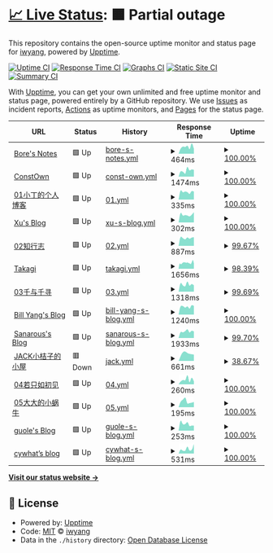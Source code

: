 # [📈 Live Status](https://iwyang.github.io/check): <!--live status--> **🟧 Partial outage**

This repository contains the open-source uptime monitor and status page for [iwyang](https://iwyang.github.io), powered by [Upptime](https://github.com/upptime/upptime).

[![Uptime CI](https://github.com/iwyang/check/workflows/Uptime%20CI/badge.svg)](https://github.com/iwyang/check/actions?query=workflow%3A%22Uptime+CI%22)
[![Response Time CI](https://github.com/iwyang/check/workflows/Response%20Time%20CI/badge.svg)](https://github.com/iwyang/check/actions?query=workflow%3A%22Response+Time+CI%22)
[![Graphs CI](https://github.com/iwyang/check/workflows/Graphs%20CI/badge.svg)](https://github.com/iwyang/check/actions?query=workflow%3A%22Graphs+CI%22)
[![Static Site CI](https://github.com/iwyang/check/workflows/Static%20Site%20CI/badge.svg)](https://github.com/iwyang/check/actions?query=workflow%3A%22Static+Site+CI%22)
[![Summary CI](https://github.com/iwyang/check/workflows/Summary%20CI/badge.svg)](https://github.com/iwyang/check/actions?query=workflow%3A%22Summary+CI%22)

With [Upptime](https://upptime.js.org), you can get your own unlimited and free uptime monitor and status page, powered entirely by a GitHub repository. We use [Issues](https://github.com/iwyang/check/issues) as incident reports, [Actions](https://github.com/iwyang/check/actions) as uptime monitors, and [Pages](https://iwyang.github.io/check) for the status page.

<!--start: status pages-->
<!-- This summary is generated by Upptime (https://github.com/upptime/upptime) -->
<!-- Do not edit this manually, your changes will be overwritten -->
<!-- prettier-ignore -->
| URL | Status | History | Response Time | Uptime |
| --- | ------ | ------- | ------------- | ------ |
| <img alt="" src="https://favicons.githubusercontent.com/bore.vip" height="13"> [Bore's Notes](https://bore.vip) | 🟩 Up | [bore-s-notes.yml](https://github.com/iwyang/check/commits/HEAD/history/bore-s-notes.yml) | <details><summary><img alt="Response time graph" src="./graphs/bore-s-notes/response-time-week.png" height="20"> 464ms</summary><br><a href="https://iwyang.github.io/check/history/bore-s-notes"><img alt="Response time 523" src="https://img.shields.io/endpoint?url=https%3A%2F%2Fraw.githubusercontent.com%2Fiwyang%2Fcheck%2FHEAD%2Fapi%2Fbore-s-notes%2Fresponse-time.json"></a><br><a href="https://iwyang.github.io/check/history/bore-s-notes"><img alt="24-hour response time 449" src="https://img.shields.io/endpoint?url=https%3A%2F%2Fraw.githubusercontent.com%2Fiwyang%2Fcheck%2FHEAD%2Fapi%2Fbore-s-notes%2Fresponse-time-day.json"></a><br><a href="https://iwyang.github.io/check/history/bore-s-notes"><img alt="7-day response time 464" src="https://img.shields.io/endpoint?url=https%3A%2F%2Fraw.githubusercontent.com%2Fiwyang%2Fcheck%2FHEAD%2Fapi%2Fbore-s-notes%2Fresponse-time-week.json"></a><br><a href="https://iwyang.github.io/check/history/bore-s-notes"><img alt="30-day response time 468" src="https://img.shields.io/endpoint?url=https%3A%2F%2Fraw.githubusercontent.com%2Fiwyang%2Fcheck%2FHEAD%2Fapi%2Fbore-s-notes%2Fresponse-time-month.json"></a><br><a href="https://iwyang.github.io/check/history/bore-s-notes"><img alt="1-year response time 523" src="https://img.shields.io/endpoint?url=https%3A%2F%2Fraw.githubusercontent.com%2Fiwyang%2Fcheck%2FHEAD%2Fapi%2Fbore-s-notes%2Fresponse-time-year.json"></a></details> | <details><summary><a href="https://iwyang.github.io/check/history/bore-s-notes">100.00%</a></summary><a href="https://iwyang.github.io/check/history/bore-s-notes"><img alt="All-time uptime 99.92%" src="https://img.shields.io/endpoint?url=https%3A%2F%2Fraw.githubusercontent.com%2Fiwyang%2Fcheck%2FHEAD%2Fapi%2Fbore-s-notes%2Fuptime.json"></a><br><a href="https://iwyang.github.io/check/history/bore-s-notes"><img alt="24-hour uptime 100.00%" src="https://img.shields.io/endpoint?url=https%3A%2F%2Fraw.githubusercontent.com%2Fiwyang%2Fcheck%2FHEAD%2Fapi%2Fbore-s-notes%2Fuptime-day.json"></a><br><a href="https://iwyang.github.io/check/history/bore-s-notes"><img alt="7-day uptime 100.00%" src="https://img.shields.io/endpoint?url=https%3A%2F%2Fraw.githubusercontent.com%2Fiwyang%2Fcheck%2FHEAD%2Fapi%2Fbore-s-notes%2Fuptime-week.json"></a><br><a href="https://iwyang.github.io/check/history/bore-s-notes"><img alt="30-day uptime 100.00%" src="https://img.shields.io/endpoint?url=https%3A%2F%2Fraw.githubusercontent.com%2Fiwyang%2Fcheck%2FHEAD%2Fapi%2Fbore-s-notes%2Fuptime-month.json"></a><br><a href="https://iwyang.github.io/check/history/bore-s-notes"><img alt="1-year uptime 99.92%" src="https://img.shields.io/endpoint?url=https%3A%2F%2Fraw.githubusercontent.com%2Fiwyang%2Fcheck%2FHEAD%2Fapi%2Fbore-s-notes%2Fuptime-year.json"></a></details>
| <img alt="" src="https://favicons.githubusercontent.com/blog.juanertu.com" height="13"> [ConstOwn](https://blog.juanertu.com) | 🟩 Up | [const-own.yml](https://github.com/iwyang/check/commits/HEAD/history/const-own.yml) | <details><summary><img alt="Response time graph" src="./graphs/const-own/response-time-week.png" height="20"> 1474ms</summary><br><a href="https://iwyang.github.io/check/history/const-own"><img alt="Response time 1420" src="https://img.shields.io/endpoint?url=https%3A%2F%2Fraw.githubusercontent.com%2Fiwyang%2Fcheck%2FHEAD%2Fapi%2Fconst-own%2Fresponse-time.json"></a><br><a href="https://iwyang.github.io/check/history/const-own"><img alt="24-hour response time 1641" src="https://img.shields.io/endpoint?url=https%3A%2F%2Fraw.githubusercontent.com%2Fiwyang%2Fcheck%2FHEAD%2Fapi%2Fconst-own%2Fresponse-time-day.json"></a><br><a href="https://iwyang.github.io/check/history/const-own"><img alt="7-day response time 1474" src="https://img.shields.io/endpoint?url=https%3A%2F%2Fraw.githubusercontent.com%2Fiwyang%2Fcheck%2FHEAD%2Fapi%2Fconst-own%2Fresponse-time-week.json"></a><br><a href="https://iwyang.github.io/check/history/const-own"><img alt="30-day response time 1188" src="https://img.shields.io/endpoint?url=https%3A%2F%2Fraw.githubusercontent.com%2Fiwyang%2Fcheck%2FHEAD%2Fapi%2Fconst-own%2Fresponse-time-month.json"></a><br><a href="https://iwyang.github.io/check/history/const-own"><img alt="1-year response time 1420" src="https://img.shields.io/endpoint?url=https%3A%2F%2Fraw.githubusercontent.com%2Fiwyang%2Fcheck%2FHEAD%2Fapi%2Fconst-own%2Fresponse-time-year.json"></a></details> | <details><summary><a href="https://iwyang.github.io/check/history/const-own">100.00%</a></summary><a href="https://iwyang.github.io/check/history/const-own"><img alt="All-time uptime 99.97%" src="https://img.shields.io/endpoint?url=https%3A%2F%2Fraw.githubusercontent.com%2Fiwyang%2Fcheck%2FHEAD%2Fapi%2Fconst-own%2Fuptime.json"></a><br><a href="https://iwyang.github.io/check/history/const-own"><img alt="24-hour uptime 100.00%" src="https://img.shields.io/endpoint?url=https%3A%2F%2Fraw.githubusercontent.com%2Fiwyang%2Fcheck%2FHEAD%2Fapi%2Fconst-own%2Fuptime-day.json"></a><br><a href="https://iwyang.github.io/check/history/const-own"><img alt="7-day uptime 100.00%" src="https://img.shields.io/endpoint?url=https%3A%2F%2Fraw.githubusercontent.com%2Fiwyang%2Fcheck%2FHEAD%2Fapi%2Fconst-own%2Fuptime-week.json"></a><br><a href="https://iwyang.github.io/check/history/const-own"><img alt="30-day uptime 100.00%" src="https://img.shields.io/endpoint?url=https%3A%2F%2Fraw.githubusercontent.com%2Fiwyang%2Fcheck%2FHEAD%2Fapi%2Fconst-own%2Fuptime-month.json"></a><br><a href="https://iwyang.github.io/check/history/const-own"><img alt="1-year uptime 99.97%" src="https://img.shields.io/endpoint?url=https%3A%2F%2Fraw.githubusercontent.com%2Fiwyang%2Fcheck%2FHEAD%2Fapi%2Fconst-own%2Fuptime-year.json"></a></details>
| <img alt="" src="https://favicons.githubusercontent.com/tding.top" height="13"> [01小丁的个人博客](https://tding.top) | 🟩 Up | [01.yml](https://github.com/iwyang/check/commits/HEAD/history/01.yml) | <details><summary><img alt="Response time graph" src="./graphs/01/response-time-week.png" height="20"> 335ms</summary><br><a href="https://iwyang.github.io/check/history/01"><img alt="Response time 356" src="https://img.shields.io/endpoint?url=https%3A%2F%2Fraw.githubusercontent.com%2Fiwyang%2Fcheck%2FHEAD%2Fapi%2F01%2Fresponse-time.json"></a><br><a href="https://iwyang.github.io/check/history/01"><img alt="24-hour response time 349" src="https://img.shields.io/endpoint?url=https%3A%2F%2Fraw.githubusercontent.com%2Fiwyang%2Fcheck%2FHEAD%2Fapi%2F01%2Fresponse-time-day.json"></a><br><a href="https://iwyang.github.io/check/history/01"><img alt="7-day response time 335" src="https://img.shields.io/endpoint?url=https%3A%2F%2Fraw.githubusercontent.com%2Fiwyang%2Fcheck%2FHEAD%2Fapi%2F01%2Fresponse-time-week.json"></a><br><a href="https://iwyang.github.io/check/history/01"><img alt="30-day response time 347" src="https://img.shields.io/endpoint?url=https%3A%2F%2Fraw.githubusercontent.com%2Fiwyang%2Fcheck%2FHEAD%2Fapi%2F01%2Fresponse-time-month.json"></a><br><a href="https://iwyang.github.io/check/history/01"><img alt="1-year response time 356" src="https://img.shields.io/endpoint?url=https%3A%2F%2Fraw.githubusercontent.com%2Fiwyang%2Fcheck%2FHEAD%2Fapi%2F01%2Fresponse-time-year.json"></a></details> | <details><summary><a href="https://iwyang.github.io/check/history/01">100.00%</a></summary><a href="https://iwyang.github.io/check/history/01"><img alt="All-time uptime 100.00%" src="https://img.shields.io/endpoint?url=https%3A%2F%2Fraw.githubusercontent.com%2Fiwyang%2Fcheck%2FHEAD%2Fapi%2F01%2Fuptime.json"></a><br><a href="https://iwyang.github.io/check/history/01"><img alt="24-hour uptime 100.00%" src="https://img.shields.io/endpoint?url=https%3A%2F%2Fraw.githubusercontent.com%2Fiwyang%2Fcheck%2FHEAD%2Fapi%2F01%2Fuptime-day.json"></a><br><a href="https://iwyang.github.io/check/history/01"><img alt="7-day uptime 100.00%" src="https://img.shields.io/endpoint?url=https%3A%2F%2Fraw.githubusercontent.com%2Fiwyang%2Fcheck%2FHEAD%2Fapi%2F01%2Fuptime-week.json"></a><br><a href="https://iwyang.github.io/check/history/01"><img alt="30-day uptime 100.00%" src="https://img.shields.io/endpoint?url=https%3A%2F%2Fraw.githubusercontent.com%2Fiwyang%2Fcheck%2FHEAD%2Fapi%2F01%2Fuptime-month.json"></a><br><a href="https://iwyang.github.io/check/history/01"><img alt="1-year uptime 100.00%" src="https://img.shields.io/endpoint?url=https%3A%2F%2Fraw.githubusercontent.com%2Fiwyang%2Fcheck%2FHEAD%2Fapi%2F01%2Fuptime-year.json"></a></details>
| <img alt="" src="https://favicons.githubusercontent.com/hasaik.com" height="13"> [Xu's Blog](https://hasaik.com) | 🟩 Up | [xu-s-blog.yml](https://github.com/iwyang/check/commits/HEAD/history/xu-s-blog.yml) | <details><summary><img alt="Response time graph" src="./graphs/xu-s-blog/response-time-week.png" height="20"> 302ms</summary><br><a href="https://iwyang.github.io/check/history/xu-s-blog"><img alt="Response time 386" src="https://img.shields.io/endpoint?url=https%3A%2F%2Fraw.githubusercontent.com%2Fiwyang%2Fcheck%2FHEAD%2Fapi%2Fxu-s-blog%2Fresponse-time.json"></a><br><a href="https://iwyang.github.io/check/history/xu-s-blog"><img alt="24-hour response time 398" src="https://img.shields.io/endpoint?url=https%3A%2F%2Fraw.githubusercontent.com%2Fiwyang%2Fcheck%2FHEAD%2Fapi%2Fxu-s-blog%2Fresponse-time-day.json"></a><br><a href="https://iwyang.github.io/check/history/xu-s-blog"><img alt="7-day response time 302" src="https://img.shields.io/endpoint?url=https%3A%2F%2Fraw.githubusercontent.com%2Fiwyang%2Fcheck%2FHEAD%2Fapi%2Fxu-s-blog%2Fresponse-time-week.json"></a><br><a href="https://iwyang.github.io/check/history/xu-s-blog"><img alt="30-day response time 342" src="https://img.shields.io/endpoint?url=https%3A%2F%2Fraw.githubusercontent.com%2Fiwyang%2Fcheck%2FHEAD%2Fapi%2Fxu-s-blog%2Fresponse-time-month.json"></a><br><a href="https://iwyang.github.io/check/history/xu-s-blog"><img alt="1-year response time 386" src="https://img.shields.io/endpoint?url=https%3A%2F%2Fraw.githubusercontent.com%2Fiwyang%2Fcheck%2FHEAD%2Fapi%2Fxu-s-blog%2Fresponse-time-year.json"></a></details> | <details><summary><a href="https://iwyang.github.io/check/history/xu-s-blog">100.00%</a></summary><a href="https://iwyang.github.io/check/history/xu-s-blog"><img alt="All-time uptime 99.98%" src="https://img.shields.io/endpoint?url=https%3A%2F%2Fraw.githubusercontent.com%2Fiwyang%2Fcheck%2FHEAD%2Fapi%2Fxu-s-blog%2Fuptime.json"></a><br><a href="https://iwyang.github.io/check/history/xu-s-blog"><img alt="24-hour uptime 100.00%" src="https://img.shields.io/endpoint?url=https%3A%2F%2Fraw.githubusercontent.com%2Fiwyang%2Fcheck%2FHEAD%2Fapi%2Fxu-s-blog%2Fuptime-day.json"></a><br><a href="https://iwyang.github.io/check/history/xu-s-blog"><img alt="7-day uptime 100.00%" src="https://img.shields.io/endpoint?url=https%3A%2F%2Fraw.githubusercontent.com%2Fiwyang%2Fcheck%2FHEAD%2Fapi%2Fxu-s-blog%2Fuptime-week.json"></a><br><a href="https://iwyang.github.io/check/history/xu-s-blog"><img alt="30-day uptime 100.00%" src="https://img.shields.io/endpoint?url=https%3A%2F%2Fraw.githubusercontent.com%2Fiwyang%2Fcheck%2FHEAD%2Fapi%2Fxu-s-blog%2Fuptime-month.json"></a><br><a href="https://iwyang.github.io/check/history/xu-s-blog"><img alt="1-year uptime 99.98%" src="https://img.shields.io/endpoint?url=https%3A%2F%2Fraw.githubusercontent.com%2Fiwyang%2Fcheck%2FHEAD%2Fapi%2Fxu-s-blog%2Fuptime-year.json"></a></details>
| <img alt="" src="https://favicons.githubusercontent.com/baozi.fun" height="13"> [02知行志](https://baozi.fun) | 🟩 Up | [02.yml](https://github.com/iwyang/check/commits/HEAD/history/02.yml) | <details><summary><img alt="Response time graph" src="./graphs/02/response-time-week.png" height="20"> 887ms</summary><br><a href="https://iwyang.github.io/check/history/02"><img alt="Response time 1856" src="https://img.shields.io/endpoint?url=https%3A%2F%2Fraw.githubusercontent.com%2Fiwyang%2Fcheck%2FHEAD%2Fapi%2F02%2Fresponse-time.json"></a><br><a href="https://iwyang.github.io/check/history/02"><img alt="24-hour response time 846" src="https://img.shields.io/endpoint?url=https%3A%2F%2Fraw.githubusercontent.com%2Fiwyang%2Fcheck%2FHEAD%2Fapi%2F02%2Fresponse-time-day.json"></a><br><a href="https://iwyang.github.io/check/history/02"><img alt="7-day response time 887" src="https://img.shields.io/endpoint?url=https%3A%2F%2Fraw.githubusercontent.com%2Fiwyang%2Fcheck%2FHEAD%2Fapi%2F02%2Fresponse-time-week.json"></a><br><a href="https://iwyang.github.io/check/history/02"><img alt="30-day response time 1247" src="https://img.shields.io/endpoint?url=https%3A%2F%2Fraw.githubusercontent.com%2Fiwyang%2Fcheck%2FHEAD%2Fapi%2F02%2Fresponse-time-month.json"></a><br><a href="https://iwyang.github.io/check/history/02"><img alt="1-year response time 1856" src="https://img.shields.io/endpoint?url=https%3A%2F%2Fraw.githubusercontent.com%2Fiwyang%2Fcheck%2FHEAD%2Fapi%2F02%2Fresponse-time-year.json"></a></details> | <details><summary><a href="https://iwyang.github.io/check/history/02">99.67%</a></summary><a href="https://iwyang.github.io/check/history/02"><img alt="All-time uptime 99.90%" src="https://img.shields.io/endpoint?url=https%3A%2F%2Fraw.githubusercontent.com%2Fiwyang%2Fcheck%2FHEAD%2Fapi%2F02%2Fuptime.json"></a><br><a href="https://iwyang.github.io/check/history/02"><img alt="24-hour uptime 97.72%" src="https://img.shields.io/endpoint?url=https%3A%2F%2Fraw.githubusercontent.com%2Fiwyang%2Fcheck%2FHEAD%2Fapi%2F02%2Fuptime-day.json"></a><br><a href="https://iwyang.github.io/check/history/02"><img alt="7-day uptime 99.67%" src="https://img.shields.io/endpoint?url=https%3A%2F%2Fraw.githubusercontent.com%2Fiwyang%2Fcheck%2FHEAD%2Fapi%2F02%2Fuptime-week.json"></a><br><a href="https://iwyang.github.io/check/history/02"><img alt="30-day uptime 99.71%" src="https://img.shields.io/endpoint?url=https%3A%2F%2Fraw.githubusercontent.com%2Fiwyang%2Fcheck%2FHEAD%2Fapi%2F02%2Fuptime-month.json"></a><br><a href="https://iwyang.github.io/check/history/02"><img alt="1-year uptime 99.90%" src="https://img.shields.io/endpoint?url=https%3A%2F%2Fraw.githubusercontent.com%2Fiwyang%2Fcheck%2FHEAD%2Fapi%2F02%2Fuptime-year.json"></a></details>
| <img alt="" src="https://favicons.githubusercontent.com/lixingyong.com" height="13"> [Takagi](https://lixingyong.com) | 🟩 Up | [takagi.yml](https://github.com/iwyang/check/commits/HEAD/history/takagi.yml) | <details><summary><img alt="Response time graph" src="./graphs/takagi/response-time-week.png" height="20"> 1656ms</summary><br><a href="https://iwyang.github.io/check/history/takagi"><img alt="Response time 2089" src="https://img.shields.io/endpoint?url=https%3A%2F%2Fraw.githubusercontent.com%2Fiwyang%2Fcheck%2FHEAD%2Fapi%2Ftakagi%2Fresponse-time.json"></a><br><a href="https://iwyang.github.io/check/history/takagi"><img alt="24-hour response time 1706" src="https://img.shields.io/endpoint?url=https%3A%2F%2Fraw.githubusercontent.com%2Fiwyang%2Fcheck%2FHEAD%2Fapi%2Ftakagi%2Fresponse-time-day.json"></a><br><a href="https://iwyang.github.io/check/history/takagi"><img alt="7-day response time 1656" src="https://img.shields.io/endpoint?url=https%3A%2F%2Fraw.githubusercontent.com%2Fiwyang%2Fcheck%2FHEAD%2Fapi%2Ftakagi%2Fresponse-time-week.json"></a><br><a href="https://iwyang.github.io/check/history/takagi"><img alt="30-day response time 1791" src="https://img.shields.io/endpoint?url=https%3A%2F%2Fraw.githubusercontent.com%2Fiwyang%2Fcheck%2FHEAD%2Fapi%2Ftakagi%2Fresponse-time-month.json"></a><br><a href="https://iwyang.github.io/check/history/takagi"><img alt="1-year response time 2089" src="https://img.shields.io/endpoint?url=https%3A%2F%2Fraw.githubusercontent.com%2Fiwyang%2Fcheck%2FHEAD%2Fapi%2Ftakagi%2Fresponse-time-year.json"></a></details> | <details><summary><a href="https://iwyang.github.io/check/history/takagi">98.39%</a></summary><a href="https://iwyang.github.io/check/history/takagi"><img alt="All-time uptime 96.37%" src="https://img.shields.io/endpoint?url=https%3A%2F%2Fraw.githubusercontent.com%2Fiwyang%2Fcheck%2FHEAD%2Fapi%2Ftakagi%2Fuptime.json"></a><br><a href="https://iwyang.github.io/check/history/takagi"><img alt="24-hour uptime 97.78%" src="https://img.shields.io/endpoint?url=https%3A%2F%2Fraw.githubusercontent.com%2Fiwyang%2Fcheck%2FHEAD%2Fapi%2Ftakagi%2Fuptime-day.json"></a><br><a href="https://iwyang.github.io/check/history/takagi"><img alt="7-day uptime 98.39%" src="https://img.shields.io/endpoint?url=https%3A%2F%2Fraw.githubusercontent.com%2Fiwyang%2Fcheck%2FHEAD%2Fapi%2Ftakagi%2Fuptime-week.json"></a><br><a href="https://iwyang.github.io/check/history/takagi"><img alt="30-day uptime 93.40%" src="https://img.shields.io/endpoint?url=https%3A%2F%2Fraw.githubusercontent.com%2Fiwyang%2Fcheck%2FHEAD%2Fapi%2Ftakagi%2Fuptime-month.json"></a><br><a href="https://iwyang.github.io/check/history/takagi"><img alt="1-year uptime 96.37%" src="https://img.shields.io/endpoint?url=https%3A%2F%2Fraw.githubusercontent.com%2Fiwyang%2Fcheck%2FHEAD%2Fapi%2Ftakagi%2Fuptime-year.json"></a></details>
| <img alt="" src="https://favicons.githubusercontent.com/www.chihiro.org.cn" height="13"> [03千与千寻](https://www.chihiro.org.cn) | 🟩 Up | [03.yml](https://github.com/iwyang/check/commits/HEAD/history/03.yml) | <details><summary><img alt="Response time graph" src="./graphs/03/response-time-week.png" height="20"> 1318ms</summary><br><a href="https://iwyang.github.io/check/history/03"><img alt="Response time 1742" src="https://img.shields.io/endpoint?url=https%3A%2F%2Fraw.githubusercontent.com%2Fiwyang%2Fcheck%2FHEAD%2Fapi%2F03%2Fresponse-time.json"></a><br><a href="https://iwyang.github.io/check/history/03"><img alt="24-hour response time 1135" src="https://img.shields.io/endpoint?url=https%3A%2F%2Fraw.githubusercontent.com%2Fiwyang%2Fcheck%2FHEAD%2Fapi%2F03%2Fresponse-time-day.json"></a><br><a href="https://iwyang.github.io/check/history/03"><img alt="7-day response time 1318" src="https://img.shields.io/endpoint?url=https%3A%2F%2Fraw.githubusercontent.com%2Fiwyang%2Fcheck%2FHEAD%2Fapi%2F03%2Fresponse-time-week.json"></a><br><a href="https://iwyang.github.io/check/history/03"><img alt="30-day response time 1564" src="https://img.shields.io/endpoint?url=https%3A%2F%2Fraw.githubusercontent.com%2Fiwyang%2Fcheck%2FHEAD%2Fapi%2F03%2Fresponse-time-month.json"></a><br><a href="https://iwyang.github.io/check/history/03"><img alt="1-year response time 1742" src="https://img.shields.io/endpoint?url=https%3A%2F%2Fraw.githubusercontent.com%2Fiwyang%2Fcheck%2FHEAD%2Fapi%2F03%2Fresponse-time-year.json"></a></details> | <details><summary><a href="https://iwyang.github.io/check/history/03">99.69%</a></summary><a href="https://iwyang.github.io/check/history/03"><img alt="All-time uptime 99.21%" src="https://img.shields.io/endpoint?url=https%3A%2F%2Fraw.githubusercontent.com%2Fiwyang%2Fcheck%2FHEAD%2Fapi%2F03%2Fuptime.json"></a><br><a href="https://iwyang.github.io/check/history/03"><img alt="24-hour uptime 97.82%" src="https://img.shields.io/endpoint?url=https%3A%2F%2Fraw.githubusercontent.com%2Fiwyang%2Fcheck%2FHEAD%2Fapi%2F03%2Fuptime-day.json"></a><br><a href="https://iwyang.github.io/check/history/03"><img alt="7-day uptime 99.69%" src="https://img.shields.io/endpoint?url=https%3A%2F%2Fraw.githubusercontent.com%2Fiwyang%2Fcheck%2FHEAD%2Fapi%2F03%2Fuptime-week.json"></a><br><a href="https://iwyang.github.io/check/history/03"><img alt="30-day uptime 99.60%" src="https://img.shields.io/endpoint?url=https%3A%2F%2Fraw.githubusercontent.com%2Fiwyang%2Fcheck%2FHEAD%2Fapi%2F03%2Fuptime-month.json"></a><br><a href="https://iwyang.github.io/check/history/03"><img alt="1-year uptime 99.21%" src="https://img.shields.io/endpoint?url=https%3A%2F%2Fraw.githubusercontent.com%2Fiwyang%2Fcheck%2FHEAD%2Fapi%2F03%2Fuptime-year.json"></a></details>
| <img alt="" src="https://favicons.githubusercontent.com/blog.bill.moe" height="13"> [Bill Yang's Blog](https://blog.bill.moe) | 🟩 Up | [bill-yang-s-blog.yml](https://github.com/iwyang/check/commits/HEAD/history/bill-yang-s-blog.yml) | <details><summary><img alt="Response time graph" src="./graphs/bill-yang-s-blog/response-time-week.png" height="20"> 1240ms</summary><br><a href="https://iwyang.github.io/check/history/bill-yang-s-blog"><img alt="Response time 1225" src="https://img.shields.io/endpoint?url=https%3A%2F%2Fraw.githubusercontent.com%2Fiwyang%2Fcheck%2FHEAD%2Fapi%2Fbill-yang-s-blog%2Fresponse-time.json"></a><br><a href="https://iwyang.github.io/check/history/bill-yang-s-blog"><img alt="24-hour response time 1360" src="https://img.shields.io/endpoint?url=https%3A%2F%2Fraw.githubusercontent.com%2Fiwyang%2Fcheck%2FHEAD%2Fapi%2Fbill-yang-s-blog%2Fresponse-time-day.json"></a><br><a href="https://iwyang.github.io/check/history/bill-yang-s-blog"><img alt="7-day response time 1240" src="https://img.shields.io/endpoint?url=https%3A%2F%2Fraw.githubusercontent.com%2Fiwyang%2Fcheck%2FHEAD%2Fapi%2Fbill-yang-s-blog%2Fresponse-time-week.json"></a><br><a href="https://iwyang.github.io/check/history/bill-yang-s-blog"><img alt="30-day response time 1210" src="https://img.shields.io/endpoint?url=https%3A%2F%2Fraw.githubusercontent.com%2Fiwyang%2Fcheck%2FHEAD%2Fapi%2Fbill-yang-s-blog%2Fresponse-time-month.json"></a><br><a href="https://iwyang.github.io/check/history/bill-yang-s-blog"><img alt="1-year response time 1225" src="https://img.shields.io/endpoint?url=https%3A%2F%2Fraw.githubusercontent.com%2Fiwyang%2Fcheck%2FHEAD%2Fapi%2Fbill-yang-s-blog%2Fresponse-time-year.json"></a></details> | <details><summary><a href="https://iwyang.github.io/check/history/bill-yang-s-blog">100.00%</a></summary><a href="https://iwyang.github.io/check/history/bill-yang-s-blog"><img alt="All-time uptime 76.89%" src="https://img.shields.io/endpoint?url=https%3A%2F%2Fraw.githubusercontent.com%2Fiwyang%2Fcheck%2FHEAD%2Fapi%2Fbill-yang-s-blog%2Fuptime.json"></a><br><a href="https://iwyang.github.io/check/history/bill-yang-s-blog"><img alt="24-hour uptime 100.00%" src="https://img.shields.io/endpoint?url=https%3A%2F%2Fraw.githubusercontent.com%2Fiwyang%2Fcheck%2FHEAD%2Fapi%2Fbill-yang-s-blog%2Fuptime-day.json"></a><br><a href="https://iwyang.github.io/check/history/bill-yang-s-blog"><img alt="7-day uptime 100.00%" src="https://img.shields.io/endpoint?url=https%3A%2F%2Fraw.githubusercontent.com%2Fiwyang%2Fcheck%2FHEAD%2Fapi%2Fbill-yang-s-blog%2Fuptime-week.json"></a><br><a href="https://iwyang.github.io/check/history/bill-yang-s-blog"><img alt="30-day uptime 100.00%" src="https://img.shields.io/endpoint?url=https%3A%2F%2Fraw.githubusercontent.com%2Fiwyang%2Fcheck%2FHEAD%2Fapi%2Fbill-yang-s-blog%2Fuptime-month.json"></a><br><a href="https://iwyang.github.io/check/history/bill-yang-s-blog"><img alt="1-year uptime 76.89%" src="https://img.shields.io/endpoint?url=https%3A%2F%2Fraw.githubusercontent.com%2Fiwyang%2Fcheck%2FHEAD%2Fapi%2Fbill-yang-s-blog%2Fuptime-year.json"></a></details>
| <img alt="" src="https://favicons.githubusercontent.com/bestzuo.cn" height="13"> [Sanarous's Blog](https://bestzuo.cn) | 🟩 Up | [sanarous-s-blog.yml](https://github.com/iwyang/check/commits/HEAD/history/sanarous-s-blog.yml) | <details><summary><img alt="Response time graph" src="./graphs/sanarous-s-blog/response-time-week.png" height="20"> 1933ms</summary><br><a href="https://iwyang.github.io/check/history/sanarous-s-blog"><img alt="Response time 1931" src="https://img.shields.io/endpoint?url=https%3A%2F%2Fraw.githubusercontent.com%2Fiwyang%2Fcheck%2FHEAD%2Fapi%2Fsanarous-s-blog%2Fresponse-time.json"></a><br><a href="https://iwyang.github.io/check/history/sanarous-s-blog"><img alt="24-hour response time 1944" src="https://img.shields.io/endpoint?url=https%3A%2F%2Fraw.githubusercontent.com%2Fiwyang%2Fcheck%2FHEAD%2Fapi%2Fsanarous-s-blog%2Fresponse-time-day.json"></a><br><a href="https://iwyang.github.io/check/history/sanarous-s-blog"><img alt="7-day response time 1933" src="https://img.shields.io/endpoint?url=https%3A%2F%2Fraw.githubusercontent.com%2Fiwyang%2Fcheck%2FHEAD%2Fapi%2Fsanarous-s-blog%2Fresponse-time-week.json"></a><br><a href="https://iwyang.github.io/check/history/sanarous-s-blog"><img alt="30-day response time 1957" src="https://img.shields.io/endpoint?url=https%3A%2F%2Fraw.githubusercontent.com%2Fiwyang%2Fcheck%2FHEAD%2Fapi%2Fsanarous-s-blog%2Fresponse-time-month.json"></a><br><a href="https://iwyang.github.io/check/history/sanarous-s-blog"><img alt="1-year response time 1931" src="https://img.shields.io/endpoint?url=https%3A%2F%2Fraw.githubusercontent.com%2Fiwyang%2Fcheck%2FHEAD%2Fapi%2Fsanarous-s-blog%2Fresponse-time-year.json"></a></details> | <details><summary><a href="https://iwyang.github.io/check/history/sanarous-s-blog">99.70%</a></summary><a href="https://iwyang.github.io/check/history/sanarous-s-blog"><img alt="All-time uptime 99.05%" src="https://img.shields.io/endpoint?url=https%3A%2F%2Fraw.githubusercontent.com%2Fiwyang%2Fcheck%2FHEAD%2Fapi%2Fsanarous-s-blog%2Fuptime.json"></a><br><a href="https://iwyang.github.io/check/history/sanarous-s-blog"><img alt="24-hour uptime 97.89%" src="https://img.shields.io/endpoint?url=https%3A%2F%2Fraw.githubusercontent.com%2Fiwyang%2Fcheck%2FHEAD%2Fapi%2Fsanarous-s-blog%2Fuptime-day.json"></a><br><a href="https://iwyang.github.io/check/history/sanarous-s-blog"><img alt="7-day uptime 99.70%" src="https://img.shields.io/endpoint?url=https%3A%2F%2Fraw.githubusercontent.com%2Fiwyang%2Fcheck%2FHEAD%2Fapi%2Fsanarous-s-blog%2Fuptime-week.json"></a><br><a href="https://iwyang.github.io/check/history/sanarous-s-blog"><img alt="30-day uptime 99.84%" src="https://img.shields.io/endpoint?url=https%3A%2F%2Fraw.githubusercontent.com%2Fiwyang%2Fcheck%2FHEAD%2Fapi%2Fsanarous-s-blog%2Fuptime-month.json"></a><br><a href="https://iwyang.github.io/check/history/sanarous-s-blog"><img alt="1-year uptime 99.05%" src="https://img.shields.io/endpoint?url=https%3A%2F%2Fraw.githubusercontent.com%2Fiwyang%2Fcheck%2FHEAD%2Fapi%2Fsanarous-s-blog%2Fuptime-year.json"></a></details>
| <img alt="" src="https://favicons.githubusercontent.com/jackxjz.top" height="13"> [JACK小桔子的小屋](https://jackxjz.top) | 🟥 Down | [jack.yml](https://github.com/iwyang/check/commits/HEAD/history/jack.yml) | <details><summary><img alt="Response time graph" src="./graphs/jack/response-time-week.png" height="20"> 661ms</summary><br><a href="https://iwyang.github.io/check/history/jack"><img alt="Response time 781" src="https://img.shields.io/endpoint?url=https%3A%2F%2Fraw.githubusercontent.com%2Fiwyang%2Fcheck%2FHEAD%2Fapi%2Fjack%2Fresponse-time.json"></a><br><a href="https://iwyang.github.io/check/history/jack"><img alt="24-hour response time 0" src="https://img.shields.io/endpoint?url=https%3A%2F%2Fraw.githubusercontent.com%2Fiwyang%2Fcheck%2FHEAD%2Fapi%2Fjack%2Fresponse-time-day.json"></a><br><a href="https://iwyang.github.io/check/history/jack"><img alt="7-day response time 661" src="https://img.shields.io/endpoint?url=https%3A%2F%2Fraw.githubusercontent.com%2Fiwyang%2Fcheck%2FHEAD%2Fapi%2Fjack%2Fresponse-time-week.json"></a><br><a href="https://iwyang.github.io/check/history/jack"><img alt="30-day response time 779" src="https://img.shields.io/endpoint?url=https%3A%2F%2Fraw.githubusercontent.com%2Fiwyang%2Fcheck%2FHEAD%2Fapi%2Fjack%2Fresponse-time-month.json"></a><br><a href="https://iwyang.github.io/check/history/jack"><img alt="1-year response time 781" src="https://img.shields.io/endpoint?url=https%3A%2F%2Fraw.githubusercontent.com%2Fiwyang%2Fcheck%2FHEAD%2Fapi%2Fjack%2Fresponse-time-year.json"></a></details> | <details><summary><a href="https://iwyang.github.io/check/history/jack">38.67%</a></summary><a href="https://iwyang.github.io/check/history/jack"><img alt="All-time uptime 97.50%" src="https://img.shields.io/endpoint?url=https%3A%2F%2Fraw.githubusercontent.com%2Fiwyang%2Fcheck%2FHEAD%2Fapi%2Fjack%2Fuptime.json"></a><br><a href="https://iwyang.github.io/check/history/jack"><img alt="24-hour uptime 0.00%" src="https://img.shields.io/endpoint?url=https%3A%2F%2Fraw.githubusercontent.com%2Fiwyang%2Fcheck%2FHEAD%2Fapi%2Fjack%2Fuptime-day.json"></a><br><a href="https://iwyang.github.io/check/history/jack"><img alt="7-day uptime 38.67%" src="https://img.shields.io/endpoint?url=https%3A%2F%2Fraw.githubusercontent.com%2Fiwyang%2Fcheck%2FHEAD%2Fapi%2Fjack%2Fuptime-week.json"></a><br><a href="https://iwyang.github.io/check/history/jack"><img alt="30-day uptime 85.89%" src="https://img.shields.io/endpoint?url=https%3A%2F%2Fraw.githubusercontent.com%2Fiwyang%2Fcheck%2FHEAD%2Fapi%2Fjack%2Fuptime-month.json"></a><br><a href="https://iwyang.github.io/check/history/jack"><img alt="1-year uptime 97.50%" src="https://img.shields.io/endpoint?url=https%3A%2F%2Fraw.githubusercontent.com%2Fiwyang%2Fcheck%2FHEAD%2Fapi%2Fjack%2Fuptime-year.json"></a></details>
| <img alt="" src="https://favicons.githubusercontent.com/joyli.net.cn" height="13"> [04若只如初见](https://joyli.net.cn) | 🟩 Up | [04.yml](https://github.com/iwyang/check/commits/HEAD/history/04.yml) | <details><summary><img alt="Response time graph" src="./graphs/04/response-time-week.png" height="20"> 260ms</summary><br><a href="https://iwyang.github.io/check/history/04"><img alt="Response time 309" src="https://img.shields.io/endpoint?url=https%3A%2F%2Fraw.githubusercontent.com%2Fiwyang%2Fcheck%2FHEAD%2Fapi%2F04%2Fresponse-time.json"></a><br><a href="https://iwyang.github.io/check/history/04"><img alt="24-hour response time 168" src="https://img.shields.io/endpoint?url=https%3A%2F%2Fraw.githubusercontent.com%2Fiwyang%2Fcheck%2FHEAD%2Fapi%2F04%2Fresponse-time-day.json"></a><br><a href="https://iwyang.github.io/check/history/04"><img alt="7-day response time 260" src="https://img.shields.io/endpoint?url=https%3A%2F%2Fraw.githubusercontent.com%2Fiwyang%2Fcheck%2FHEAD%2Fapi%2F04%2Fresponse-time-week.json"></a><br><a href="https://iwyang.github.io/check/history/04"><img alt="30-day response time 321" src="https://img.shields.io/endpoint?url=https%3A%2F%2Fraw.githubusercontent.com%2Fiwyang%2Fcheck%2FHEAD%2Fapi%2F04%2Fresponse-time-month.json"></a><br><a href="https://iwyang.github.io/check/history/04"><img alt="1-year response time 309" src="https://img.shields.io/endpoint?url=https%3A%2F%2Fraw.githubusercontent.com%2Fiwyang%2Fcheck%2FHEAD%2Fapi%2F04%2Fresponse-time-year.json"></a></details> | <details><summary><a href="https://iwyang.github.io/check/history/04">100.00%</a></summary><a href="https://iwyang.github.io/check/history/04"><img alt="All-time uptime 100.00%" src="https://img.shields.io/endpoint?url=https%3A%2F%2Fraw.githubusercontent.com%2Fiwyang%2Fcheck%2FHEAD%2Fapi%2F04%2Fuptime.json"></a><br><a href="https://iwyang.github.io/check/history/04"><img alt="24-hour uptime 100.00%" src="https://img.shields.io/endpoint?url=https%3A%2F%2Fraw.githubusercontent.com%2Fiwyang%2Fcheck%2FHEAD%2Fapi%2F04%2Fuptime-day.json"></a><br><a href="https://iwyang.github.io/check/history/04"><img alt="7-day uptime 100.00%" src="https://img.shields.io/endpoint?url=https%3A%2F%2Fraw.githubusercontent.com%2Fiwyang%2Fcheck%2FHEAD%2Fapi%2F04%2Fuptime-week.json"></a><br><a href="https://iwyang.github.io/check/history/04"><img alt="30-day uptime 100.00%" src="https://img.shields.io/endpoint?url=https%3A%2F%2Fraw.githubusercontent.com%2Fiwyang%2Fcheck%2FHEAD%2Fapi%2F04%2Fuptime-month.json"></a><br><a href="https://iwyang.github.io/check/history/04"><img alt="1-year uptime 100.00%" src="https://img.shields.io/endpoint?url=https%3A%2F%2Fraw.githubusercontent.com%2Fiwyang%2Fcheck%2FHEAD%2Fapi%2F04%2Fuptime-year.json"></a></details>
| <img alt="" src="https://favicons.githubusercontent.com/eallion.com" height="13"> [05大大的小蜗牛](https://eallion.com) | 🟩 Up | [05.yml](https://github.com/iwyang/check/commits/HEAD/history/05.yml) | <details><summary><img alt="Response time graph" src="./graphs/05/response-time-week.png" height="20"> 195ms</summary><br><a href="https://iwyang.github.io/check/history/05"><img alt="Response time 447" src="https://img.shields.io/endpoint?url=https%3A%2F%2Fraw.githubusercontent.com%2Fiwyang%2Fcheck%2FHEAD%2Fapi%2F05%2Fresponse-time.json"></a><br><a href="https://iwyang.github.io/check/history/05"><img alt="24-hour response time 176" src="https://img.shields.io/endpoint?url=https%3A%2F%2Fraw.githubusercontent.com%2Fiwyang%2Fcheck%2FHEAD%2Fapi%2F05%2Fresponse-time-day.json"></a><br><a href="https://iwyang.github.io/check/history/05"><img alt="7-day response time 195" src="https://img.shields.io/endpoint?url=https%3A%2F%2Fraw.githubusercontent.com%2Fiwyang%2Fcheck%2FHEAD%2Fapi%2F05%2Fresponse-time-week.json"></a><br><a href="https://iwyang.github.io/check/history/05"><img alt="30-day response time 185" src="https://img.shields.io/endpoint?url=https%3A%2F%2Fraw.githubusercontent.com%2Fiwyang%2Fcheck%2FHEAD%2Fapi%2F05%2Fresponse-time-month.json"></a><br><a href="https://iwyang.github.io/check/history/05"><img alt="1-year response time 447" src="https://img.shields.io/endpoint?url=https%3A%2F%2Fraw.githubusercontent.com%2Fiwyang%2Fcheck%2FHEAD%2Fapi%2F05%2Fresponse-time-year.json"></a></details> | <details><summary><a href="https://iwyang.github.io/check/history/05">100.00%</a></summary><a href="https://iwyang.github.io/check/history/05"><img alt="All-time uptime 99.97%" src="https://img.shields.io/endpoint?url=https%3A%2F%2Fraw.githubusercontent.com%2Fiwyang%2Fcheck%2FHEAD%2Fapi%2F05%2Fuptime.json"></a><br><a href="https://iwyang.github.io/check/history/05"><img alt="24-hour uptime 100.00%" src="https://img.shields.io/endpoint?url=https%3A%2F%2Fraw.githubusercontent.com%2Fiwyang%2Fcheck%2FHEAD%2Fapi%2F05%2Fuptime-day.json"></a><br><a href="https://iwyang.github.io/check/history/05"><img alt="7-day uptime 100.00%" src="https://img.shields.io/endpoint?url=https%3A%2F%2Fraw.githubusercontent.com%2Fiwyang%2Fcheck%2FHEAD%2Fapi%2F05%2Fuptime-week.json"></a><br><a href="https://iwyang.github.io/check/history/05"><img alt="30-day uptime 100.00%" src="https://img.shields.io/endpoint?url=https%3A%2F%2Fraw.githubusercontent.com%2Fiwyang%2Fcheck%2FHEAD%2Fapi%2F05%2Fuptime-month.json"></a><br><a href="https://iwyang.github.io/check/history/05"><img alt="1-year uptime 99.97%" src="https://img.shields.io/endpoint?url=https%3A%2F%2Fraw.githubusercontent.com%2Fiwyang%2Fcheck%2FHEAD%2Fapi%2F05%2Fuptime-year.json"></a></details>
| <img alt="" src="https://favicons.githubusercontent.com/guole.fun" height="13"> [guole's Blog](https://guole.fun) | 🟩 Up | [guole-s-blog.yml](https://github.com/iwyang/check/commits/HEAD/history/guole-s-blog.yml) | <details><summary><img alt="Response time graph" src="./graphs/guole-s-blog/response-time-week.png" height="20"> 253ms</summary><br><a href="https://iwyang.github.io/check/history/guole-s-blog"><img alt="Response time 323" src="https://img.shields.io/endpoint?url=https%3A%2F%2Fraw.githubusercontent.com%2Fiwyang%2Fcheck%2FHEAD%2Fapi%2Fguole-s-blog%2Fresponse-time.json"></a><br><a href="https://iwyang.github.io/check/history/guole-s-blog"><img alt="24-hour response time 191" src="https://img.shields.io/endpoint?url=https%3A%2F%2Fraw.githubusercontent.com%2Fiwyang%2Fcheck%2FHEAD%2Fapi%2Fguole-s-blog%2Fresponse-time-day.json"></a><br><a href="https://iwyang.github.io/check/history/guole-s-blog"><img alt="7-day response time 253" src="https://img.shields.io/endpoint?url=https%3A%2F%2Fraw.githubusercontent.com%2Fiwyang%2Fcheck%2FHEAD%2Fapi%2Fguole-s-blog%2Fresponse-time-week.json"></a><br><a href="https://iwyang.github.io/check/history/guole-s-blog"><img alt="30-day response time 343" src="https://img.shields.io/endpoint?url=https%3A%2F%2Fraw.githubusercontent.com%2Fiwyang%2Fcheck%2FHEAD%2Fapi%2Fguole-s-blog%2Fresponse-time-month.json"></a><br><a href="https://iwyang.github.io/check/history/guole-s-blog"><img alt="1-year response time 323" src="https://img.shields.io/endpoint?url=https%3A%2F%2Fraw.githubusercontent.com%2Fiwyang%2Fcheck%2FHEAD%2Fapi%2Fguole-s-blog%2Fresponse-time-year.json"></a></details> | <details><summary><a href="https://iwyang.github.io/check/history/guole-s-blog">100.00%</a></summary><a href="https://iwyang.github.io/check/history/guole-s-blog"><img alt="All-time uptime 100.00%" src="https://img.shields.io/endpoint?url=https%3A%2F%2Fraw.githubusercontent.com%2Fiwyang%2Fcheck%2FHEAD%2Fapi%2Fguole-s-blog%2Fuptime.json"></a><br><a href="https://iwyang.github.io/check/history/guole-s-blog"><img alt="24-hour uptime 100.00%" src="https://img.shields.io/endpoint?url=https%3A%2F%2Fraw.githubusercontent.com%2Fiwyang%2Fcheck%2FHEAD%2Fapi%2Fguole-s-blog%2Fuptime-day.json"></a><br><a href="https://iwyang.github.io/check/history/guole-s-blog"><img alt="7-day uptime 100.00%" src="https://img.shields.io/endpoint?url=https%3A%2F%2Fraw.githubusercontent.com%2Fiwyang%2Fcheck%2FHEAD%2Fapi%2Fguole-s-blog%2Fuptime-week.json"></a><br><a href="https://iwyang.github.io/check/history/guole-s-blog"><img alt="30-day uptime 100.00%" src="https://img.shields.io/endpoint?url=https%3A%2F%2Fraw.githubusercontent.com%2Fiwyang%2Fcheck%2FHEAD%2Fapi%2Fguole-s-blog%2Fuptime-month.json"></a><br><a href="https://iwyang.github.io/check/history/guole-s-blog"><img alt="1-year uptime 100.00%" src="https://img.shields.io/endpoint?url=https%3A%2F%2Fraw.githubusercontent.com%2Fiwyang%2Fcheck%2FHEAD%2Fapi%2Fguole-s-blog%2Fuptime-year.json"></a></details>
| <img alt="" src="https://favicons.githubusercontent.com/cywhat.cn" height="13"> [cywhat’s blog](https://cywhat.cn) | 🟩 Up | [cywhat-s-blog.yml](https://github.com/iwyang/check/commits/HEAD/history/cywhat-s-blog.yml) | <details><summary><img alt="Response time graph" src="./graphs/cywhat-s-blog/response-time-week.png" height="20"> 531ms</summary><br><a href="https://iwyang.github.io/check/history/cywhat-s-blog"><img alt="Response time 493" src="https://img.shields.io/endpoint?url=https%3A%2F%2Fraw.githubusercontent.com%2Fiwyang%2Fcheck%2FHEAD%2Fapi%2Fcywhat-s-blog%2Fresponse-time.json"></a><br><a href="https://iwyang.github.io/check/history/cywhat-s-blog"><img alt="24-hour response time 1089" src="https://img.shields.io/endpoint?url=https%3A%2F%2Fraw.githubusercontent.com%2Fiwyang%2Fcheck%2FHEAD%2Fapi%2Fcywhat-s-blog%2Fresponse-time-day.json"></a><br><a href="https://iwyang.github.io/check/history/cywhat-s-blog"><img alt="7-day response time 531" src="https://img.shields.io/endpoint?url=https%3A%2F%2Fraw.githubusercontent.com%2Fiwyang%2Fcheck%2FHEAD%2Fapi%2Fcywhat-s-blog%2Fresponse-time-week.json"></a><br><a href="https://iwyang.github.io/check/history/cywhat-s-blog"><img alt="30-day response time 562" src="https://img.shields.io/endpoint?url=https%3A%2F%2Fraw.githubusercontent.com%2Fiwyang%2Fcheck%2FHEAD%2Fapi%2Fcywhat-s-blog%2Fresponse-time-month.json"></a><br><a href="https://iwyang.github.io/check/history/cywhat-s-blog"><img alt="1-year response time 493" src="https://img.shields.io/endpoint?url=https%3A%2F%2Fraw.githubusercontent.com%2Fiwyang%2Fcheck%2FHEAD%2Fapi%2Fcywhat-s-blog%2Fresponse-time-year.json"></a></details> | <details><summary><a href="https://iwyang.github.io/check/history/cywhat-s-blog">100.00%</a></summary><a href="https://iwyang.github.io/check/history/cywhat-s-blog"><img alt="All-time uptime 81.69%" src="https://img.shields.io/endpoint?url=https%3A%2F%2Fraw.githubusercontent.com%2Fiwyang%2Fcheck%2FHEAD%2Fapi%2Fcywhat-s-blog%2Fuptime.json"></a><br><a href="https://iwyang.github.io/check/history/cywhat-s-blog"><img alt="24-hour uptime 100.00%" src="https://img.shields.io/endpoint?url=https%3A%2F%2Fraw.githubusercontent.com%2Fiwyang%2Fcheck%2FHEAD%2Fapi%2Fcywhat-s-blog%2Fuptime-day.json"></a><br><a href="https://iwyang.github.io/check/history/cywhat-s-blog"><img alt="7-day uptime 100.00%" src="https://img.shields.io/endpoint?url=https%3A%2F%2Fraw.githubusercontent.com%2Fiwyang%2Fcheck%2FHEAD%2Fapi%2Fcywhat-s-blog%2Fuptime-week.json"></a><br><a href="https://iwyang.github.io/check/history/cywhat-s-blog"><img alt="30-day uptime 74.69%" src="https://img.shields.io/endpoint?url=https%3A%2F%2Fraw.githubusercontent.com%2Fiwyang%2Fcheck%2FHEAD%2Fapi%2Fcywhat-s-blog%2Fuptime-month.json"></a><br><a href="https://iwyang.github.io/check/history/cywhat-s-blog"><img alt="1-year uptime 81.69%" src="https://img.shields.io/endpoint?url=https%3A%2F%2Fraw.githubusercontent.com%2Fiwyang%2Fcheck%2FHEAD%2Fapi%2Fcywhat-s-blog%2Fuptime-year.json"></a></details>

<!--end: status pages-->

[**Visit our status website →**](https://iwyang.github.io/check)

## 📄 License

- Powered by: [Upptime](https://github.com/upptime/upptime)
- Code: [MIT](./LICENSE) © [iwyang](https://iwyang.github.io)
- Data in the `./history` directory: [Open Database License](https://opendatacommons.org/licenses/odbl/1-0/)
